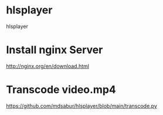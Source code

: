 # hlsplayer
hlsplayer
# Install nginx Server
http://nginx.org/en/download.html
# Transcode video.mp4 
https://github.com/mdsabur/hlsplayer/blob/main/transcode.py

